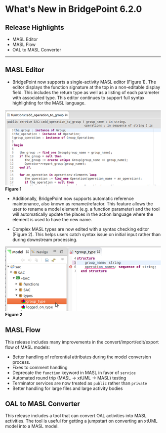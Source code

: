 What's New in BridgePoint 6.2.0
========================

Release Highlights
-------
* MASL Editor
* MASL Flow
* OAL to MASL Converter

-------------------------------------------------------------------------------

MASL Editor
------
* BridgePoint now supports a single-activity MASL editor (Figure 1).  The editor 
displays the function signature at the top in a non-editable display field.  This
includes the return type as well as a listing of each parameter with associated 
type.  This editor continues to support full syntax highlighting for the MASL 
language.        

![MASL Editor](masl_editor.png)  
__Figure 1__  

* Additionally, BridgePoint now supports automatic reference maintenance, also 
known as rename/refactor.  This feature allows the user to rename a model element
(e.g. a function parameter) and the tool will automatically update the places in 
the action language where the element is used to have the new name.  

* Complex MASL types are now edited with a syntax checking editor (Figure 2). This 
helps users catch syntax issue on initial input rather than during downstream processing.  

![Type Editor](type_editor.png)  
__Figure 2__  

  
MASL Flow
------
This release includes many improvements in the convert/import/edit/export flow of MASL 
models:    

  * Better handling of referential attributes during the model conversion process.   
  * Fixes to comment handling
  * Deprecate the ```function``` keyword in MASL in favor of ```service```
  * Automated round trip (MASL -> xtUML -> MASL) testing  
  * Terminator services are now treated as ```public``` rather than ```private```
  * Better handling for large files and large activity bodies

OAL to MASL Converter
------
This release includes a tool that can convert OAL activities into MASL activities.
The tool is useful for getting a jumpstart on converting an xtUML model into a
MASL model.   


